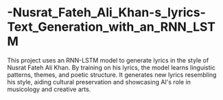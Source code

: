 # -Nusrat_Fateh_Ali_Khan-s_lyrics-Text_Generation_with_an_RNN_LSTM
This project uses an RNN-LSTM model to generate lyrics in the style of Nusrat Fateh Ali Khan. By training on his lyrics, the model learns linguistic patterns, themes, and poetic structure. It generates new lyrics resembling his style, aiding cultural preservation and showcasing AI's role in musicology and creative arts.
